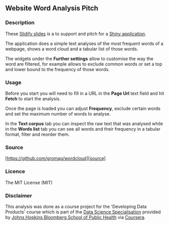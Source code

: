 ## Website Word Analysis Pitch

### Description

These [Slidify slides][slides-preview]  is a to support and pitch for a [Shiny application][shiny].

[shiny]: https://gromag.shinyapps.io/wordcloud
[slides-preview]: http://gromag.github.io/wordcloud-pitch


The application does a simple text analyses of the most frequent words of a webpage, shows a word cloud and a tabular list of those words.

The widgets under the **Further settings** allow to customise the way the word are filtered, for example allows to exclude common words or set a top and lower bound to the frequency of those words.

### Usage

Before you start you will need to fill in a URL in the **Page Url** text field and hit **Fetch** to start the analysis.

Once the page is loaded you can adjust **Frequency**, exclude certain words and set the maximum number of words to analyse.

In the **Text corpus** tab you can inspect the raw text that was analysed while in the **Words list** tab you can see all words and their frequency in a tabular format, filter and reorder them.

### Source

[https://github.com/gromag/wordcloud][source]

### Licence

The MIT License (MIT)

### Disclaimer

This analysis was done as a course project for the 'Developing Data Products' course which is part of the [Data Science Specialisation][dss] provided by [Johns Hopkins Bloomberg School of Public Health][jhsph] via [Coursera][co].


[dss]: https://www.coursera.org/specialization/jhudatascience/1
[jhsph]: http://www.jhsph.edu/
[co]: https://www.coursera.org/
[source]: https://github.com/gromag/wordcloud
